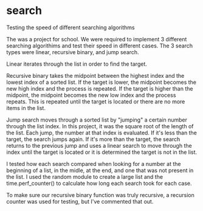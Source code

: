 # search
Testing the speed of different searching algorithms

The was a project for school. We were required to implement 3 different searching algorithims and test their speed in different cases.
The 3 search types were linear, recursive binary, and jump search. 

Linear iterates through the list in order to find the target.

Recursive binary takes the midpoint between the highest index and the lowest index of a sorted list. If the target is lower, the midpoint becomes the new high index and the process is repeated.
If the target is higher than the midpoint, the midpoint becomes the new low index and the process repeats. This is repeated until the target is located or there are no more items in the list.

Jump search moves through a sorted list by "jumping" a certain number through the list index. In this project, it was the square root of the length of the list. 
Each jump, the number at that index is evaluated. If it's less than the target, the search jumps again. 
If it's more than the target, the search returns to the previous jump and uses a linear search to move through the index until the target is located or it is determined the target is not in the list.

I tested how each search compared when looking for a number at the beginning of a list, in the midle, at the end, and one that was not present in the list.
I used the random module to create a large list and the time.perf_counter() to calculate how long each search took for each case.

To make sure our recursive binary function was truly recursive, a recursion counter was used for testing, but I've commented that out. 
